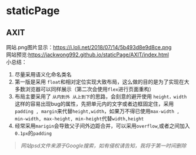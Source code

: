 # staticPage

## AXIT
网站.png图片显示：https://i.loli.net/2018/07/14/5b493d8e9d8ce.png<br>
网站预览:https://jackwong992.github.io/staticPage/AXIT/index.html<br>
小总结：
1. 尽量采用语义化命名类名<br>
2. 第一版是采用 `float`和相对定位实现大致布局，这么做的目的是为了实现在大多数浏览器可以同样展示（第二次会使用`flex`进行页面重构）<br>
3. 布局主要采用了 `从内到外 从上到下`的思路，会刻意的避开使用 `height，width`这样的容易出现bug的属性，先把单元内的文字或者边框固定住，采用`padding , margin`来代替`height,width`，如果万不得已使用`max-width , min-width, max-height, min-height`代替`width,height`<br>
4. 经常采用`marigin`会导致父子间外边距合并，可以采用`overflow`,或者之间加入`0.1px`的`padding`<br>

> *网站psd文件来源于Google搜索，如有侵权请告知，我将于第一时间删除*
